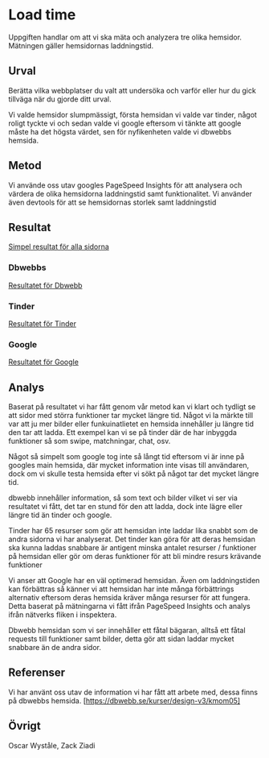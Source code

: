 Load time
=======================

Uppgiften handlar om att vi ska mäta och analyzera tre olika hemsidor. Mätningen gäller hemsidornas laddningstid.

Urval
-----------------------

Berätta vilka webbplatser du valt att undersöka och varför eller hur du gick tillväga när du gjorde ditt urval.

Vi valde hemsidor slumpmässigt, första hemsidan vi valde var tinder, något roligt tyckte vi och sedan valde vi google eftersom vi tänkte att google måste ha det högsta värdet, sen för nyfikenheten valde vi dbwebbs hemsida.

Metod
-----------------------

Vi använde oss utav googles PageSpeed Insights för att analysera och värdera de olika hemsidorna laddningstid samt funktionalitet. Vi använder även devtools för att se hemsidornas storlek samt laddningstid


Resultat
-----------------------
<a href="https://gyazo.com/1ca8327568afb733c850374251cba39b" target="_blank"> Simpel resultat för alla sidorna </a>

### Dbwebbs

<a href="https://gyazo.com/3b0c5cb6cbf796210e8bf3fba7bb4c69" target="_blank"> Resultatet för Dbwebb </a>

### Tinder

<a href="https://gyazo.com/af0f272fe658cca070bc4b76a582c7a3" target="_blank"> Resultatet för Tinder </a>

### Google

<a href="https://gyazo.com/8def622c52e1c57bcd76f6da80cc199c" target="_blank"> Resultatet för Google </a>

Analys
-----------------------

Baserat på resultatet vi har fått genom vår metod kan vi klart och tydligt se att sidor med störra funktioner tar mycket längre tid. Något vi la märkte till var att ju mer bilder eller funkuinatlietet en hemsida innehåller ju längre tid den tar att ladda. Ett exempel kan vi se på tinder där de har inbyggda funktioner så som swipe, matchningar, chat, osv.

Något så simpelt som google tog inte så långt tid eftersom vi är inne på googles main hemsida, där mycket information inte visas till användaren, dock om vi skulle testa hemsida efter vi sökt på något tar det mycket längre tid.

dbwebb innehåller information, så som text och bilder vilket vi ser via resultatet vi fått, det tar en stund för den att ladda, dock inte lägre eller längre tid än tinder och google.

Tinder har 65 resurser som gör att hemsidan inte laddar lika snabbt som de andra sidorna vi har analyserat. Det tinder kan göra för att deras hemsidan ska kunna laddas snabbare är antigent minska antalet resurser / funktioner på hemsidan eller gör om deras funktioner för att bli mindre resurs krävande funktioner

Vi anser att Google har en väl optimerad hemsidan. Även om laddningstiden kan förbättras så känner vi att hemsidan har inte många förbättrings alternativ eftersom deras hemsida kräver många resurser för att fungera. Detta baserat på mätningarna vi fått ifrån PageSpeed Insights och analys ifrån nätverks fliken i inspektera.

Dbwebb hemsidan som vi ser innehåller ett fåtal bägaran, alltså ett fåtal requests till funktioner samt bilder, detta gör att sidan laddar mycket snabbare än de andra sidor.


Referenser
-----------------------

Vi har använt oss utav de information vi har fått att arbete med, dessa finns på dbwebbs hemsida.
[https://dbwebb.se/kurser/design-v3/kmom05]

Övrigt
-----------------------
Oscar Wyståle, Zack Ziadi